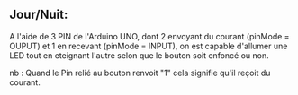 Jour/Nuit:
----------

A l'aide de 3 PIN de l'Arduino UNO, dont 2 envoyant du courant
 (pinMode = OUPUT) et 1 en recevant (pinMode = INPUT),
on est capable d'allumer une LED tout en eteignant l'autre
selon que le bouton soit enfoncé ou non.

nb : Quand le Pin relié au bouton renvoit "1" cela signifie qu'il reçoit
du courant.
